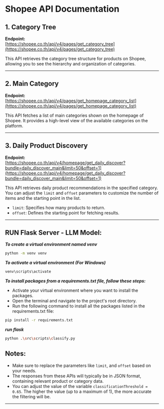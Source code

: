 # Shopee API Documentation

## 1. Category Tree
**Endpoint:**  
[https://shopee.co.th/api/v4/pages/get_category_tree](https://shopee.co.th/api/v4/pages/get_category_tree)

This API retrieves the category tree structure for products on Shopee, allowing you to see the hierarchy and organization of categories.

---

## 2. Main Category
**Endpoint:**  
[https://shopee.co.th/api/v4/pages/get_homepage_category_list](https://shopee.co.th/api/v4/pages/get_homepage_category_list)

This API fetches a list of main categories shown on the homepage of Shopee. It provides a high-level view of the available categories on the platform.

---

## 3. Daily Product Discovery
**Endpoint:**  
[https://shopee.co.th/api/v4/homepage/get_daily_discover?bundle=daily_discover_main&limit=50&offset=1](https://shopee.co.th/api/v4/homepage/get_daily_discover?bundle=daily_discover_main&limit=50&offset=1)

This API retrieves daily product recommendations in the specified category. You can adjust the `limit` and `offset` parameters to customize the number of items and the starting point in the list.

- `limit`: Specifies how many products to return.
- `offset`: Defines the starting point for fetching results.

---


## RUN Flask Server - LLM Model:
***To create a virtual environment named venv***

```bash
python -m venv venv
```

***To activate a virtual environment (For Windows)***

```bash
venv\scripts\activate
```

***To install packages from a requirements.txt file, follow these steps:***
- Activate your virtual environment where you want to install the packages.
- Open the terminal and navigate to the project's root directory.
- Run the following command to install all the packages listed in the requirements.txt file:

```bash
pip install -r requirements.txt
```

***run flask***

```bash
python .\src\scripts\classify.py
```

## Notes:
- Make sure to replace the parameters like  `limit`, and `offset` based on your needs.
- The responses from these APIs will typically be in JSON format, containing relevant product or category data.
- You can adjust the value of the variable `classificationThreshold = 0.65`. The higher the value (up to a maximum of 1), the more accurate the filtering will be.
---